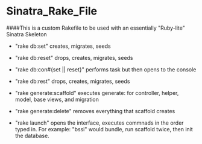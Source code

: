 Sinatra_Rake_File
========

####This is a custom Rakefile to be used with an essentially "Ruby-lite" Sinatra Skeleton


- "rake db:set" creates, migrates, seeds

- "rake db:reset" drops, creates, migrates, seeds

- "rake db:con#{set || reset}" performs task but then opens to the console

- "rake db:rest" drops, creates, migrates, seeds

- "rake generate:scaffold" executes generate: for controller, helper, model, base views, and migration

- "rake generate:delete" removes everything that scaffold creates

- "rake launch" opens the interface, executes commnads in the order typed in. For example: "bssi" would bundle, run scaffold twice, then init the database.


